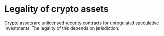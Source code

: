 # Legality of crypto assets
Crypto assets are unlicensed [security](../concepts/security.md) contracts for unregulated [speculative](../concepts/speculation.md) investments. The legality of this depends on jurisdiction. 